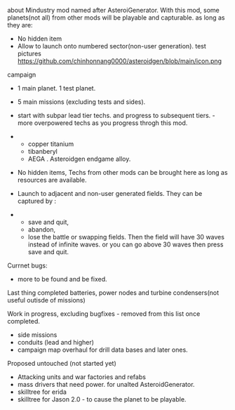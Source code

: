 
about
Mindustry mod named after AsteroiGenerator. 
With this mod, some planets(not all) from other mods will be playable and capturable. as long as they are:
- No hidden item
- Allow to launch onto numbered sector(non-user generation).
test pictures
https://github.com/chinhonnang0000/asteroidgen/blob/main/icon.png

campaign
- 1 main planet. 1 test planet. 
- 5 main missions (excluding tests and sides). 
- start with subpar lead tier techs.  and progress to subsequent tiers. - more overpowered techs as you progress throgh this mod.
- - copper titanium 
  - tibanberyl
  - AEGA . Asteroidgen endgame alloy. 

- No hidden items, Techs from other mods can be brought here as long as resources are available.
- Launch to adjacent and non-user generated fields. They can be captured by :
- - save and quit,
  - abandon,
  - lose the battle or swapping fields.
  Then the field will have 30 waves instead of infinite waves.
  or you can go above 30 waves then press save and quit.

Currnet bugs: 
- more to be found and be fixed. 

Last thing completed
batteries, power nodes and turbine condensers(not useful outisde of missions)

Work in progress, excluding bugfixes - removed from this list once completed. 
- side missions
- conduits (lead and higher)
- campaign map overhaul for drill data bases and later ones. 

Proposed untouched (not started yet)
- Attacking units and war factories and refabs
- mass drivers that need power. for unalted AsteroidGenerator. 
- skilltree for erida 
- skilltree for Jason 2.0 - to cause the planet to be playable. 
